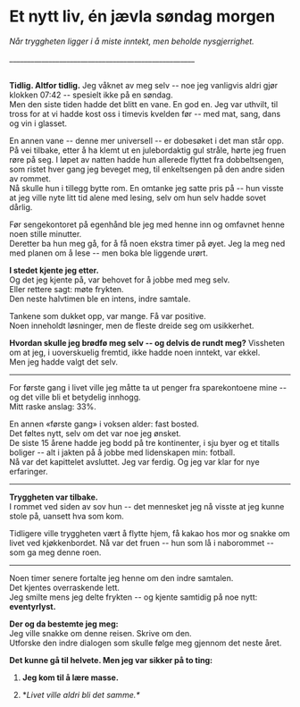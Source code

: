# Et nytt liv, én jævla søndag morgen

*Når tryggheten ligger i å miste inntekt, men beholde nysgjerrighet.*

\_\_\_\_\_\_\_\_\_\_\_\_\_\_\_\_\_\_\_\_\_\_\_\_\_\_\_\_\_\_\_\_\_\_\_\_\_\_\_\_\_\_\_\_\_\_\_\_\_\_\_\_

**\
Tidlig. Altfor tidlig.** Jeg våknet av meg selv -- noe jeg vanligvis
aldri gjør klokken 07:42 -- spesielt ikke på en søndag.\
Men den siste tiden hadde det blitt en vane. En god en. Jeg var uthvilt,
til tross for at vi hadde kost oss i timevis kvelden før -- med mat,
sang, dans og vin i glasset.

En annen vane -- denne mer universell -- er dobesøket i det man står
opp.\
På vei tilbake, etter å ha klemt ut en julebordaktig gul stråle, hørte
jeg fruen røre på seg. I løpet av natten hadde hun allerede flyttet fra
dobbeltsengen, som ristet hver gang jeg beveget meg, til enkeltsengen på
den andre siden av rommet.\
Nå skulle hun i tillegg bytte rom. En omtanke jeg satte pris på -- hun
visste at jeg ville nyte litt tid alene med lesing, selv om hun selv
hadde sovet dårlig.

Før sengekontoret på egenhånd ble jeg med henne inn og omfavnet henne
noen stille minutter.\
Deretter ba hun meg gå, for å få noen ekstra timer på øyet. Jeg la meg
ned med planen om å lese -- men boka ble liggende urørt.

**I stedet kjente jeg etter.**\
Og det jeg kjente på, var behovet for å jobbe med meg selv.\
Eller rettere sagt: møte frykten.\
Den neste halvtimen ble en intens, indre samtale.

Tankene som dukket opp, var mange. Få var positive.\
Noen inneholdt løsninger, men de fleste dreide seg om usikkerhet.

**Hvordan skulle jeg brødfø meg selv -- og delvis de rundt meg?**
Vissheten om at jeg, i uoverskuelig fremtid, ikke hadde noen inntekt,
var ekkel.\
Men jeg hadde valgt det selv.

------------------------------------------------------------------------

For første gang i livet ville jeg måtte ta ut penger fra sparekontoene
mine -- og det ville bli et betydelig innhogg.\
Mitt raske anslag: 33%.

En annen «første gang» i voksen alder: fast bosted.\
Det føltes nytt, selv om det var noe jeg ønsket.\
De siste 15 årene hadde jeg bodd på tre kontinenter, i sju byer og et
titalls boliger -- alt i jakten på å jobbe med lidenskapen min:
fotball.\
Nå var det kapittelet avsluttet. Jeg var ferdig. Og jeg var klar for nye
erfaringer.

------------------------------------------------------------------------

**Tryggheten var tilbake.**\
I rommet ved siden av sov hun -- det mennesket jeg nå visste at jeg
kunne stole på, uansett hva som kom.

Tidligere ville tryggheten vært å flytte hjem, få kakao hos mor og
snakke om livet ved kjøkkenbordet. Nå var det fruen -- hun som lå i
naborommet -- som ga meg denne roen.

------------------------------------------------------------------------

Noen timer senere fortalte jeg henne om den indre samtalen.\
Det kjentes overraskende lett.\
Jeg smilte mens jeg delte frykten -- og kjente samtidig på noe nytt:
**eventyrlyst.**

**Der og da bestemte jeg meg:**\
Jeg ville snakke om denne reisen. Skrive om den.\
Utforske den indre dialogen som skulle følge meg gjennom det neste året.

**Det kunne gå til helvete. Men jeg var sikker på to ting:**

1.  **Jeg kom til å lære masse.**

2.  **Livet ville aldri bli det samme.\**